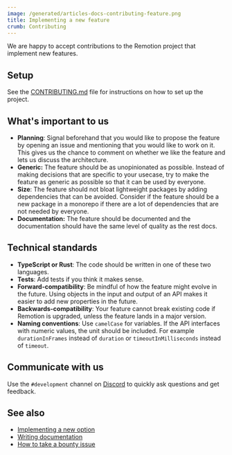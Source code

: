 ```yaml
---
image: /generated/articles-docs-contributing-feature.png
title: Implementing a new feature
crumb: Contributing
---
```


We are happy to accept contributions to the Remotion project that implement new features.

## Setup

See the [CONTRIBUTING.md](https://github.com/remotion-dev/remotion/blob/main/CONTRIBUTING.md) file for instructions on how to set up the project.

## What's important to us

- **Planning**: Signal beforehand that you would like to propose the feature by opening an issue and mentioning that you would like to work on it.  
  This gives us the chance to comment on whether we like the feature and lets us discuss the architecture.
- **Generic:** The feature should be as unopinionated as possible. Instead of making decisions that are specific to your usecase, try to make the feature as generic as possible so that it can be used by everyone.
- **Size**: The feature should not bloat lightweight packages by adding dependencies that can be avoided. Consider if the feature should be a new package in a monorepo if there are a lot of dependencies that are not needed by everyone.
- **Documentation:** The feature should be documented and the documentation should have the same level of quality as the rest docs.

## Technical standards

- **TypeScript or Rust**: The code should be written in one of these two languages.
- **Tests**: Add tests if you think it makes sense.
- **Forward-compatibility**: Be mindful of how the feature might evolve in the future. Using objects in the input and output of an API makes it easier to add new properties in the future.
- **Backwards-compatibility**: Your feature cannot break existing code if Remotion is upgraded, unless the feature lands in a major version.
- **Naming conventions**: Use `camelCase` for variables. If the API interfaces with numeric values, the unit should be included. For example `durationInFrames` instead of `duration` or `timeoutInMilliseconds` instead of `timeout`.

## Communicate with us

Use the `#development` channel on [Discord](https://remotion.dev/discord) to quickly ask questions and get feedback.

## See also

- [Implementing a new option](/docs/contributing/option)
- [Writing documentation](/docs/contributing/docs)
- [How to take a bounty issue](/docs/contributing/bounty)
